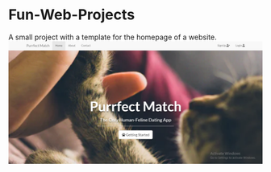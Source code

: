 # Fun-Web-Projects
A small project with a template for the homepage of a website.
![](git_imgs/app.PNG)
